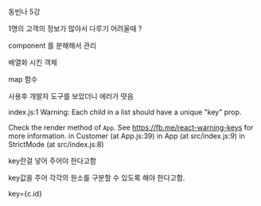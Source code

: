 동빈나 5강

1명의 고객의 정보가 많아서 다루기 어려울때 ?

component 를 분해해서 관리 

배열화 시킨 객체 

map 함수

사용후 개발자 도구를 보았더니 에러가 떳음

index.js:1 Warning: Each child in a list should have a unique "key" prop.

Check the render method of `App`. See https://fb.me/react-warning-keys for more information.
    in Customer (at App.js:39)
    in App (at src/index.js:9)
    in StrictMode (at src/index.js:8)

key란걸 넣어 주어야 한다고함 

key값을 주어 각각의 원소를 구분할 수 있도록 해야 한다고함.

key={c.id}
